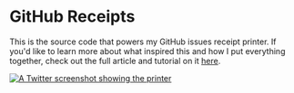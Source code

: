 # GitHub Receipts

This is the source code that powers my GitHub issues receipt printer. If you'd like to learn more about what inspired this and how I put everything together, check out the full article and tutorial on it [here](https://aschmelyun.com/blog/i-built-a-receipt-printer-for-github-issues).

[![A Twitter screenshot showing the printer](assets/twitter-embed-sm.jpg)](https://twitter.com/aschmelyun/status/1506960015063625733)
